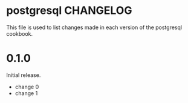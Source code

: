 # postgresql CHANGELOG

This file is used to list changes made in each version of the postgresql cookbook.

# 0.1.0

Initial release.

- change 0
- change 1

